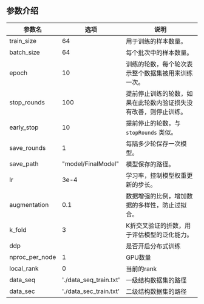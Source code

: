 ## 参数介绍


| 参数名          | 选项      | 说明                                                                                     |
|-----------------|-----------|------------------------------------------------------------------------------------------|
| train_size     | 64      | 用于训练的样本数量。                                                                     |
| batch_size     | 64     | 每个批次中的样本数量。                                                                   |
| epoch         | 10      | 训练的轮数，每个轮次表示整个数据集被用来训练一次。                                       |
| stop_rounds    | 100      | 提前停止训练的轮数，如果在此轮数内验证损失没有改善，则停止训练。                         |
| early_stop     | 10      | 提前停止的轮数，与 `stopRounds` 类似。                                                    |
| save_rounds    | 1     | 每隔多少轮保存一次模型。                                                                 |
| save_path      | "model/FinalModel"    | 模型保存的路径。                                                             |
| lr            | 3e-4    | 学习率，控制模型权重更新的步长。                                                         |
| augmentation  | 0.1    | 数据增强的比例，增加数据的多样性，防止过拟合。                                           |
| k_fold       | 3      | K折交叉验证的折数，用于评估模型的泛化能力。                                              |
| ddp  |   |是否开启分布式训练|
| nproc_per_node  |  1   |   GPU数量   |
|    local_rank | 0 |   当前的rank  |
|   data_seq  |   './data_seq_train.txt'   |   一级结构数据集的路径   |
|   data_sec   |  './data_sec_train.txt'   |   二级结构数据集的路径   |